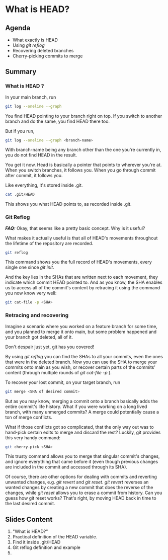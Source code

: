 # What is HEAD?

## Agenda 
- What exactly is HEAD
- Using _git reflog_
- Recovering deleted branches
- Cherry-picking commits to merge

## Summary
### What is HEAD ? 

In your main branch, run
```bash
git log --oneline --graph 
```
You find HEAD pointing to your branch right on top. 
If you switch to another branch and do the same, you find HEAD there too. 

But if you run, 
```bash
git log --oneline --graph <branch-name> 
``` 
With branch-name being any branch other than the one you're currently in, you do not find HEAD in the result.

You get it now. Head is basically a pointer that points to wherever you're at. When you switch branches, it follows you. When you go through commit after commit, it follows you. 

Like everything, it's stored inside .git. 

```bash
cat .git/HEAD
```
This shows you what HEAD points to, as recorded inside .git.

### Git Reflog

**_FAQ:_**  Okay, that seems like a pretty basic concept. Why is it useful?

What makes it actually useful is that all of HEAD's movements throughout the lifetime of the repository are recorded. 

``` bash
git reflog
```

This command shows you the full record of HEAD's movements, every single one since _git init_. 

And the key lies in the SHAs that are written next to each movement, they indicate which commit HEAD pointed to. And as you know, the SHA enables us to access all of the commit's content by retracing it using the command you now know very well:

``` bash
git cat-file -p <SHA>
```

### Retracing and recovering

Imagine a scenario where you worked on a feature branch for some time, and you planned to merge it onto main, but some problem happened and your branch got deleted, all of it. 

Don't despair just yet, git has you covered!

By using _git reflog_ you can find the SHAs to all your commits, even the ones that were in the deleted branch. Now you can use the SHA to merge your commits onto main as you wish, or recover certain parts of the commits' content (through multiple rounds of _git cat-file -p_ ). 

To recover your lost commit, on your target branch, run

```bash
git merge <SHA of desired commit>
```
But as you may know, merging a commit onto a branch basically adds the entire commit's life history. What if you were working on a long lived branch, with many unmerged commits? A  merge could potentially cause a ton of merge conflicts. 

What if those conflicts got so complicated, that the only way out was to hand-pick certain edits to merge and discard the rest? Luckily, git provides this very handy command: 

```bash
git cherry-pick <SHA>
```

This trusty command allows you to merge that singular commit's changes, and ignore everything that came before it (even though previous changes are included in the commit and accessed through its SHA). 

Of course, there are other options for dealing with commits and reverting unwanted changes, e.g. _git revert_ and _git reset_. _git revert_ reverses an wanted changes by creating a new commit that does the reverse of the changes, while _git reset_ allows you to erase a commit from history. Can you guess how git reset works? That's right, by moving HEAD back in time to the last desired commit. 

## Slides Content

1. "What is HEAD?" 
2. Practical definition of the HEAD variable.
3. Find it inside .git/HEAD
4. Git reflog definition and example
5. 